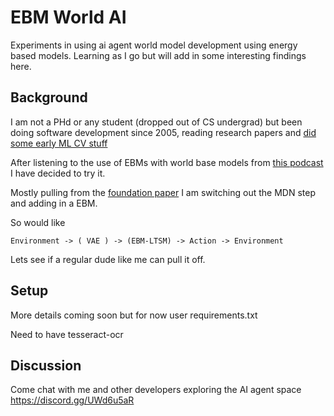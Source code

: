 # EBM World AI
Experiments in using ai agent world model development using energy based models. 
Learning as I go but will add in some interesting findings here.

## Background
I am not a PHd or any student (dropped out of CS undergrad) but been doing software development since 2005, reading research papers and [did some early ML CV stuff](https://pitchbook.com/profiles/company/343232-83) 

After listening to the use of EBMs with world base models from [this podcast](https://www.youtube.com/watch?v=5t1vTLU7s40) I have decided to try it.

Mostly pulling from the [foundation paper](https://worldmodels.github.io/) I am switching out the MDN step and adding in a EBM.

So would like

```
Environment -> ( VAE ) -> (EBM-LTSM) -> Action -> Environment
```

Lets see if a regular dude like me can pull it off.

## Setup
More details coming soon but for now user requirements.txt

Need to have tesseract-ocr

## Discussion
Come chat with me and other developers exploring the AI agent space
https://discord.gg/UWd6u5aR
